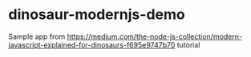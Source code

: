 # dinosaur-modernjs-demo

Sample app from https://medium.com/the-node-js-collection/modern-javascript-explained-for-dinosaurs-f695e9747b70 tutorial